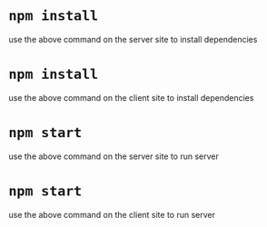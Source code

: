 # `npm install`
use the above command on the server site to install dependencies

# `npm install`
use the above command on the client site to install dependencies

# `npm start`
use the above command on the server site to run server

# `npm start`
use the above command on the client site to run server